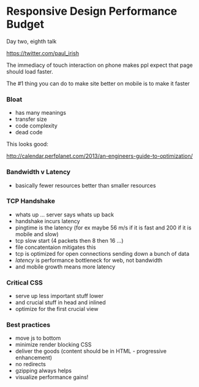 # Responsive Design Performance Budget

Day two, eighth talk

https://twitter.com/paul_irish

The immediacy of touch interaction on phone makes ppl expect that page should load faster.

The #1 thing you can do to make site better on mobile is to make it faster

### Bloat

- has many meanings
- transfer size
- code complexity
- dead code

This looks good:

http://calendar.perfplanet.com/2013/an-engineers-guide-to-optimization/

### Bandwidth v Latency

- basically fewer resources better than smaller resources

### TCP Handshake

- whats up ... server says whats up back
- handshake incurs latency
- pingtime is the latency (for ex maybe 56 m/s if it is fast and 200 if it is mobile and slow)
- tcp slow start (4 packets then 8 then 16 ...)
- file concatentaion mitigates this
- tcp is optimized for open connections sending down a bunch of data
- *latency* is performance bottleneck for web, not bandwidth
- and mobile growth means more latency

### Critical CSS

- serve up less important stuff lower
- and crucial stuff in head and inlined
- optimize for the first crucial view

### Best practices

- move js to bottom
- minimize render blocking CSS
- deliver the goods (content should be in HTML - progressive enhancement)
- no redirects
- gzipping always helps
- visualize performance gains!
